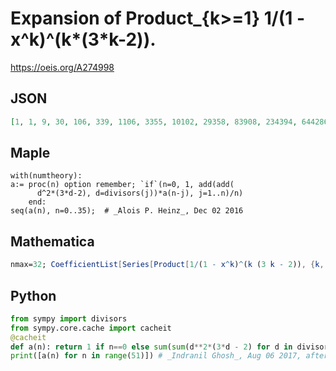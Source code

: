 # Expansion of Product\_\{k\>\=1\} 1/\(1 \- x^k\)^\(k\*\(3\*k\-2\)\)\.
https://oeis.org/A274998
## JSON
```JSON
[1, 1, 9, 30, 106, 339, 1106, 3355, 10102, 29358, 83908, 234394, 644286, 1739933, 4631675, 12153197, 31485413, 80576160, 203902261, 510490213, 1265353568, 3106771717, 7559844833, 18239351931, 43650061720, 103657177941, 244346681972, 571930478187, 1329655624297, 3071230379625, 7049750442386, 16085170634548, 36489192684910]
```
## Maple
```Maple
with(numtheory):
a:= proc(n) option remember; `if`(n=0, 1, add(add(
      d^2*(3*d-2), d=divisors(j))*a(n-j), j=1..n)/n)
    end:
seq(a(n), n=0..35);  # _Alois P. Heinz_, Dec 02 2016
```
## Mathematica
```Mathematica
nmax=32; CoefficientList[Series[Product[1/(1 - x^k)^(k (3 k - 2)), {k, 1, nmax}], {x, 0, nmax}], x]
```
## Python
```Python
from sympy import divisors
from sympy.core.cache import cacheit
@cacheit
def a(n): return 1 if n==0 else sum(sum(d**2*(3*d - 2) for d in divisors(j))*a(n - j) for j in range(1, n + 1))//n
print([a(n) for n in range(51)]) # _Indranil Ghosh_, Aug 06 2017, after Maple code
```
